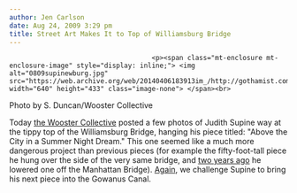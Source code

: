 ```yaml
---
author: Jen Carlson
date: Aug 24, 2009 3:29 pm
title: Street Art Makes It to Top of Williamsburg Bridge
---
```


	
										<p><span class="mt-enclosure mt-enclosure-image" style="display: inline;"> <img alt="0809supinewburg.jpg" src="https://web.archive.org/web/20140406183913im_/http://gothamist.com/attachments/arts_jen/0809supinewburg.jpg" width="640" height="433" class="image-none"> </span><br>
<span class="photo_caption">Photo by S. Duncan/Wooster Collective</span></p>

<p>Today <a href="https://web.archive.org/web/20140406183913/http://www.woostercollective.com/2009/08/judith_supines_above_the_city_in_a_summe.html">the Wooster Collective</a> posted a few photos of Judith Supine way at the tippy top of the Williamsburg Bridge, hanging his piece titled: &quot;Above the City in a Summer Night Dream.&quot; This one seemed like a much more dangerous project than previous pieces (for example the fifty-foot-tall piece he hung over the side of the very same bridge, and <a href="https://web.archive.org/web/20140406183913/http://gothamist.com/2007/08/05/judith_supine_t.php">two years ago</a> he lowered one off the Manhattan Bridge). <a href="https://web.archive.org/web/20140406183913/http://gothamist.com/2009/05/14/supine_takes_a_dip_in_central_park.php">Again</a>, we challenge Supine to bring his next piece into the Gowanus Canal.</p>					
										
									
				